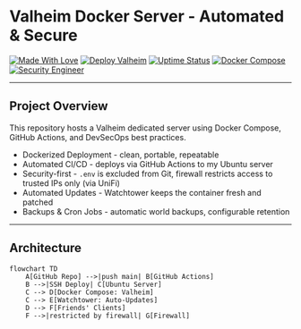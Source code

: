# Valheim Docker Server - Automated & Secure

[![Made With Love](https://img.shields.io/badge/Made%20with%20%E2%9D%A4%EF%B8%8F-by%20Jonathan-red)](https://github.com/MrGuato)
[![Deploy Valheim](https://github.com/MrGuato/<Valheim_Game_Server>/actions/workflows/deploy.yml/badge.svg)](https://github.com/MrGuato/<YOUR-REPO-NAME>/actions/workflows/deploy.yml)
[![Uptime Status](https://img.shields.io/uptimerobot/status/m798619615-533a3f0c1a578cd8e72699f7)](https://stats.uptimerobot.com/tybY8h8NyK)
[![Docker Compose](https://img.shields.io/badge/Docker-Compose-blue?logo=docker)](https://docs.docker.com/compose/)
[![Security Engineer](https://img.shields.io/badge/Security-Engineer-black)](https://github.com/MrGuato)

---

## Project Overview
This repository hosts a Valheim dedicated server using Docker Compose, GitHub Actions, and DevSecOps best practices.

- Dockerized Deployment - clean, portable, repeatable  
- Automated CI/CD - deploys via GitHub Actions to my Ubuntu server  
- Security-first - `.env` is excluded from Git, firewall restricts access to trusted IPs only (via UniFi)  
- Automated Updates - Watchtower keeps the container fresh and patched  
- Backups & Cron Jobs - automatic world backups, configurable retention  

---

## Architecture

```mermaid
flowchart TD
    A[GitHub Repo] -->|push main| B[GitHub Actions]
    B -->|SSH Deploy| C[Ubuntu Server]
    C --> D[Docker Compose: Valheim]
    C --> E[Watchtower: Auto-Updates]
    D --> F[Friends' Clients]
    F -->|restricted by firewall| G[Firewall]
